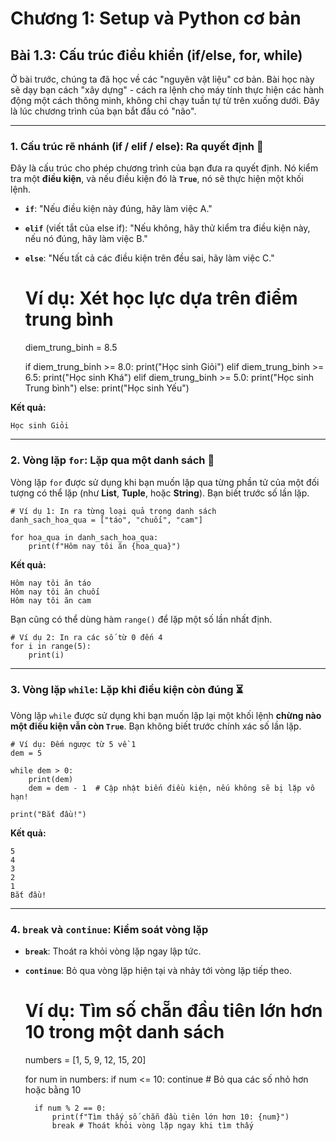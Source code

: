 # Chương 1: Setup và Python cơ bản
## Bài 1.3: Cấu trúc điều khiển (if/else, for, while)

Ở bài trước, chúng ta đã học về các "nguyên vật liệu" cơ bản. Bài học này sẽ dạy bạn cách "xây dựng" - cách ra lệnh cho máy tính thực hiện các hành động một cách thông minh, không chỉ chạy tuần tự từ trên xuống dưới. Đây là lúc chương trình của bạn bắt đầu có "não".

---
### 1. Cấu trúc rẽ nhánh (if / elif / else): Ra quyết định 🚦
Đây là cấu trúc cho phép chương trình của bạn đưa ra quyết định. Nó kiểm tra một **điều kiện**, và nếu điều kiện đó là **`True`**, nó sẽ thực hiện một khối lệnh.

* **`if`**: "Nếu điều kiện này đúng, hãy làm việc A."
* **`elif`** (viết tắt của else if): "Nếu không, hãy thử kiểm tra điều kiện này, nếu nó đúng, hãy làm việc B."
* **`else`**: "Nếu tất cả các điều kiện trên đều sai, hãy làm việc C."


    # Ví dụ: Xét học lực dựa trên điểm trung bình
    diem_trung_binh = 8.5

    if diem_trung_binh >= 8.0:
        print("Học sinh Giỏi")
    elif diem_trung_binh >= 6.5:
        print("Học sinh Khá")
    elif diem_trung_binh >= 5.0:
        print("Học sinh Trung bình")
    else:
        print("Học sinh Yếu")

**Kết quả:**

    Học sinh Giỏi

---
### 2. Vòng lặp `for`: Lặp qua một danh sách 🔁
Vòng lặp `for` được sử dụng khi bạn muốn lặp qua từng phần tử của một đối tượng có thể lặp (như **List**, **Tuple**, hoặc **String**). Bạn biết trước số lần lặp.

    # Ví dụ 1: In ra từng loại quả trong danh sách
    danh_sach_hoa_qua = ["táo", "chuối", "cam"]

    for hoa_qua in danh_sach_hoa_qua:
        print(f"Hôm nay tôi ăn {hoa_qua}")

**Kết quả:**

    Hôm nay tôi ăn táo
    Hôm nay tôi ăn chuối
    Hôm nay tôi ăn cam

Bạn cũng có thể dùng hàm `range()` để lặp một số lần nhất định.

    # Ví dụ 2: In ra các số từ 0 đến 4
    for i in range(5):
        print(i)

---
### 3. Vòng lặp `while`: Lặp khi điều kiện còn đúng ⏳
Vòng lặp `while` được sử dụng khi bạn muốn lặp lại một khối lệnh **chừng nào một điều kiện vẫn còn `True`**. Bạn không biết trước chính xác số lần lặp.

    # Ví dụ: Đếm ngược từ 5 về 1
    dem = 5

    while dem > 0:
        print(dem)
        dem = dem - 1  # Cập nhật biến điều kiện, nếu không sẽ bị lặp vô hạn!
    
    print("Bắt đầu!")

**Kết quả:**

    5
    4
    3
    2
    1
    Bắt đầu!

---
### 4. `break` và `continue`: Kiểm soát vòng lặp
* **`break`**: Thoát ra khỏi vòng lặp ngay lập tức.
* **`continue`**: Bỏ qua vòng lặp hiện tại và nhảy tới vòng lặp tiếp theo.


    # Ví dụ: Tìm số chẵn đầu tiên lớn hơn 10 trong một danh sách
    numbers = [1, 5, 9, 12, 15, 20]

    for num in numbers:
        if num <= 10:
            continue  # Bỏ qua các số nhỏ hơn hoặc bằng 10
        
        if num % 2 == 0:
            print(f"Tìm thấy số chẵn đầu tiên lớn hơn 10: {num}")
            break # Thoát khỏi vòng lặp ngay khi tìm thấy